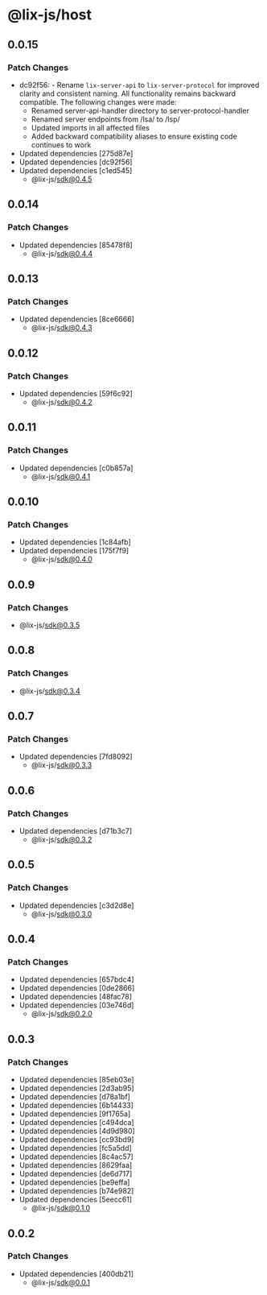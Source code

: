 # @lix-js/host

## 0.0.15

### Patch Changes

- dc92f56: - Rename `lix-server-api` to `lix-server-protocol` for improved clarity and consistent naming. All functionality remains backward compatible. The following changes were made:
  - Renamed server-api-handler directory to server-protocol-handler
  - Renamed server endpoints from /lsa/ to /lsp/
  - Updated imports in all affected files
  - Added backward compatibility aliases to ensure existing code continues to work
- Updated dependencies [275d87e]
- Updated dependencies [dc92f56]
- Updated dependencies [c1ed545]
  - @lix-js/sdk@0.4.5

## 0.0.14

### Patch Changes

- Updated dependencies [85478f8]
  - @lix-js/sdk@0.4.4

## 0.0.13

### Patch Changes

- Updated dependencies [8ce6666]
  - @lix-js/sdk@0.4.3

## 0.0.12

### Patch Changes

- Updated dependencies [59f6c92]
  - @lix-js/sdk@0.4.2

## 0.0.11

### Patch Changes

- Updated dependencies [c0b857a]
  - @lix-js/sdk@0.4.1

## 0.0.10

### Patch Changes

- Updated dependencies [1c84afb]
- Updated dependencies [175f7f9]
  - @lix-js/sdk@0.4.0

## 0.0.9

### Patch Changes

- @lix-js/sdk@0.3.5

## 0.0.8

### Patch Changes

- @lix-js/sdk@0.3.4

## 0.0.7

### Patch Changes

- Updated dependencies [7fd8092]
  - @lix-js/sdk@0.3.3

## 0.0.6

### Patch Changes

- Updated dependencies [d71b3c7]
  - @lix-js/sdk@0.3.2

## 0.0.5

### Patch Changes

- Updated dependencies [c3d2d8e]
  - @lix-js/sdk@0.3.0

## 0.0.4

### Patch Changes

- Updated dependencies [657bdc4]
- Updated dependencies [0de2866]
- Updated dependencies [48fac78]
- Updated dependencies [03e746d]
  - @lix-js/sdk@0.2.0

## 0.0.3

### Patch Changes

- Updated dependencies [85eb03e]
- Updated dependencies [2d3ab95]
- Updated dependencies [d78a1bf]
- Updated dependencies [6b14433]
- Updated dependencies [9f1765a]
- Updated dependencies [c494dca]
- Updated dependencies [4d9d980]
- Updated dependencies [cc93bd9]
- Updated dependencies [fc5a5dd]
- Updated dependencies [8c4ac57]
- Updated dependencies [8629faa]
- Updated dependencies [de6d717]
- Updated dependencies [be9effa]
- Updated dependencies [b74e982]
- Updated dependencies [5eecc61]
  - @lix-js/sdk@0.1.0

## 0.0.2

### Patch Changes

- Updated dependencies [400db21]
  - @lix-js/sdk@0.0.1
